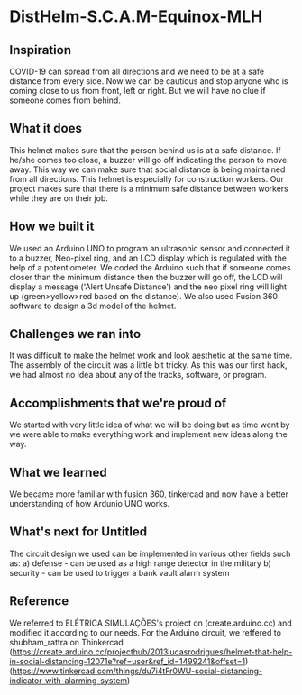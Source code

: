 # DistHelm-S.C.A.M-Equinox-MLH

## Inspiration
COVID-19 can spread from all directions and we need to be at a safe distance from every side. Now we can be cautious and stop anyone who is coming close to us from front, left or right. But we will have no clue if someone comes from behind.
## What it does
This helmet makes sure that the person behind us is at a safe distance. If he/she comes too close, a buzzer will go off indicating the person to move away. This way we can make sure that social distance is being maintained from all directions. This helmet is especially for construction workers. Our project makes sure that there is a minimum safe distance between workers while they are on their job.
## How we built it
We used an Arduino UNO to program an ultrasonic sensor and connected it to a buzzer, Neo-pixel ring, and an LCD display which is regulated with the help of a potentiometer. We coded the Arduino such that if someone comes closer than the minimum distance then the buzzer will go off, the LCD will display a message ('Alert Unsafe Distance') and the neo pixel ring will light up (green>yellow>red based on the distance). We also used Fusion 360 software to design a 3d model of the helmet.
## Challenges we ran into
It was difficult to make the helmet work and look aesthetic at the same time.
The assembly of the circuit was a little bit tricky.
As this was our first hack, we had almost no idea about any of the tracks, software, or program.
## Accomplishments that we're proud of
We started with very little idea of what we will be doing but as time went by we were able to make everything work and implement new ideas along the way.
## What we learned
We became more familiar with fusion 360, tinkercad and now have a better understanding of how Ardunio UNO works. 
## What's next for Untitled
The circuit design we used can be implemented in various other fields such as:
a) defense - can be used as a high range detector in the military
b) security - can be used to trigger a bank vault alarm system
## Reference
We referred to ELÉTRICA SIMULAÇÕES's project on (create.arduino.cc) and modified it according to our needs. For the Arduino circuit, we reffered to shubham_rattra on Thinkercad
(https://create.arduino.cc/projecthub/2013lucasrodrigues/helmet-that-help-in-social-distancing-12071e?ref=user&ref_id=1499241&offset=1)
(https://www.tinkercad.com/things/du7i4tFr0WU-social-distancing-indicator-with-alarming-system)
